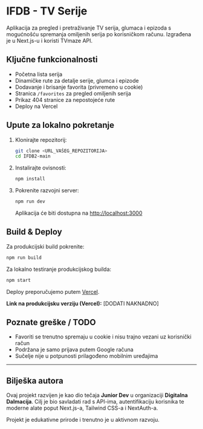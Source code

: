 # IFDB - TV Serije

Aplikacija za pregled i pretraživanje TV serija, glumaca i epizoda s mogućnošću spremanja omiljenih serija po korisničkom računu. Izgrađena je u Next.js-u i koristi TVmaze API.

##  Ključne funkcionalnosti

- Početna lista serija
- Dinamičke rute za detalje serije, glumca i epizode
- Dodavanje i brisanje favorita (privremeno u cookie)
- Stranica `/favorites` za pregled omiljenih serija
- Prikaz 404 stranice za nepostojeće rute
- Deploy na Vercel 

##  Upute za lokalno pokretanje

1. Klonirajte repozitorij:
   ```bash
   git clone <URL_VAŠEG_REPOZITORIJA>
   cd IFDB2-main
   ```

2. Instalirajte ovisnosti:
   ```bash
   npm install
   ```

3. Pokrenite razvojni server:
   ```bash
   npm run dev
   ```
   Aplikacija će biti dostupna na [http://localhost:3000](http://localhost:3000)


##  Build & Deploy

Za produkcijski build pokrenite:
```bash
npm run build
```

Za lokalno testiranje produkcijskog builda:
```bash
npm start
```

Deploy preporučujemo putem [Vercel](https://vercel.com/).

 **Link na produkcijsku verziju (Vercel):** [DODATI NAKNADNO]

##  Poznate greške / TODO

- Favoriti se trenutno spremaju u cookie i nisu trajno vezani uz korisnički račun
- Podržana je samo prijava putem Google računa
- Sučelje nije u potpunosti prilagođeno mobilnim uređajima

---

## Bilješka autora

Ovaj projekt razvijen je kao dio tečaja **Junior Dev** u organizaciji **Digitalna Dalmacija**. Cilj je bio savladati rad s API-ima, autentifikaciju korisnika te moderne alate poput Next.js-a, Tailwind CSS-a i NextAuth-a.

Projekt je edukativne prirode i trenutno je u aktivnom razvoju.
